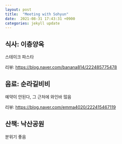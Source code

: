```yaml
---
layout: post
title:  "Meeting with Sohyun"
date:  2021-08-31 17:43:31 +0900 
categories: jekyll update
---
```


## 식사: 이층양옥

스테이크 파스타

리뷰: https://blog.naver.com/banana814/222485775478

## 음료: 순라길비비

예약이 안된다, 그 근처에 와인바 많음

리뷰: https://blog.naver.com/emma4020/222415467119

## 산책: 낙산공원

분위기 좋음
